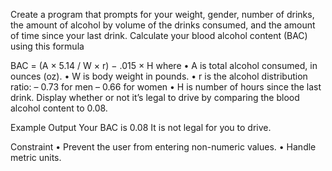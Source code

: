 Create a program that prompts for your weight, gender, number of drinks, 
the amount of alcohol by volume of the drinks consumed, and the amount of time since your last drink. 
Calculate your blood alcohol content (BAC) using this formula

BAC = (A × 5.14 / W × r) − .015 × H
where
• A is total alcohol consumed, in ounces (oz).
• W is body weight in pounds.
• r is the alcohol distribution ratio:
– 0.73 for men
– 0.66 for women
• H is number of hours since the last drink.
Display whether or not it’s legal to drive by comparing the blood alcohol content to 0.08.

Example Output
Your BAC is 0.08
It is not legal for you to drive.

Constraint
• Prevent the user from entering non-numeric values.
• Handle metric units.